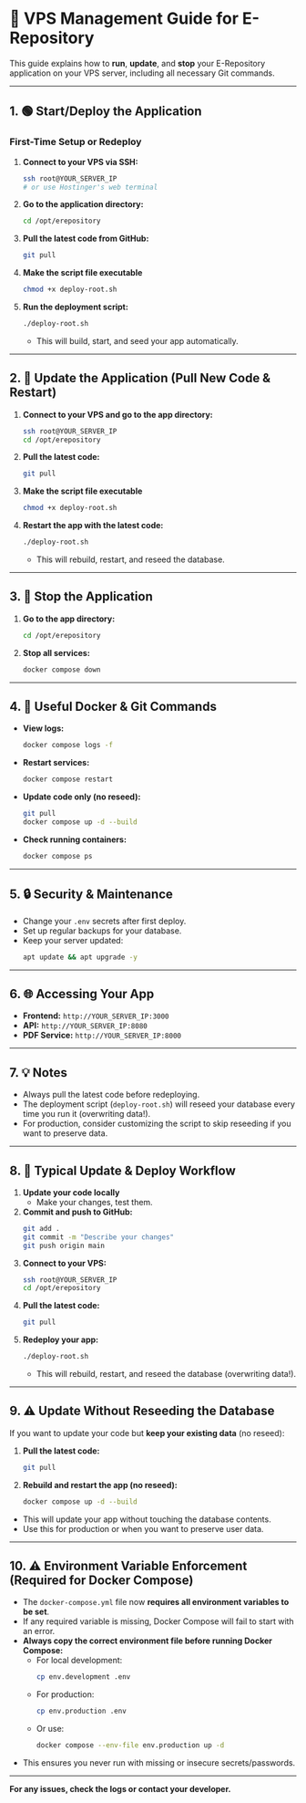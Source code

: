 # 🚀 VPS Management Guide for E-Repository

This guide explains how to **run**, **update**, and **stop** your E-Repository application on your VPS server, including all necessary Git commands.

---

## 1. 🟢 Start/Deploy the Application

### **First-Time Setup or Redeploy**
1. **Connect to your VPS via SSH:**
   ```bash
   ssh root@YOUR_SERVER_IP
   # or use Hostinger's web terminal
   ```
2. **Go to the application directory:**
   ```bash
   cd /opt/erepository
   ```
3. **Pull the latest code from GitHub:**
   ```bash
   git pull
   ```
4. **Make the script file executable**
   ```bash
   chmod +x deploy-root.sh
   ```
5. **Run the deployment script:**
   ```bash
   ./deploy-root.sh
   ```
   - This will build, start, and seed your app automatically.

---

## 2. 🔄 Update the Application (Pull New Code & Restart)

1. **Connect to your VPS and go to the app directory:**
   ```bash
   ssh root@YOUR_SERVER_IP
   cd /opt/erepository
   ```
2. **Pull the latest code:**
   ```bash
   git pull
   ```
3. **Make the script file executable**
   ```bash
   chmod +x deploy-root.sh
   ```
4. **Restart the app with the latest code:**
   ```bash
   ./deploy-root.sh
   ```
   - This will rebuild, restart, and reseed the database.

---

## 3. 🛑 Stop the Application

1. **Go to the app directory:**
   ```bash
   cd /opt/erepository
   ```
2. **Stop all services:**
   ```bash
   docker compose down
   ```

---

## 4. 📝 Useful Docker & Git Commands

- **View logs:**
  ```bash
  docker compose logs -f
  ```
- **Restart services:**
  ```bash
  docker compose restart
  ```
- **Update code only (no reseed):**
  ```bash
  git pull
  docker compose up -d --build
  ```
- **Check running containers:**
  ```bash
  docker compose ps
  ```

---

## 5. 🔒 Security & Maintenance
- Change your `.env` secrets after first deploy.
- Set up regular backups for your database.
- Keep your server updated:
  ```bash
  apt update && apt upgrade -y
  ```

---

## 6. 🌐 Accessing Your App
- **Frontend:** `http://YOUR_SERVER_IP:3000`
- **API:** `http://YOUR_SERVER_IP:8080`
- **PDF Service:** `http://YOUR_SERVER_IP:8000`

---

## 7. 💡 Notes
- Always pull the latest code before redeploying.
- The deployment script (`deploy-root.sh`) will reseed your database every time you run it (overwriting data!).
- For production, consider customizing the script to skip reseeding if you want to preserve data.

---

## 8. 🔄 Typical Update & Deploy Workflow

1. **Update your code locally**
   - Make your changes, test them.
2. **Commit and push to GitHub:**
   ```bash
   git add .
   git commit -m "Describe your changes"
   git push origin main
   ```
3. **Connect to your VPS:**
   ```bash
   ssh root@YOUR_SERVER_IP
   cd /opt/erepository
   ```
4. **Pull the latest code:**
   ```bash
   git pull
   ```
5. **Redeploy your app:**
   ```bash
   ./deploy-root.sh
   ```
   - This will rebuild, restart, and reseed the database (overwriting data!).

---

## 9. ⚠️ Update Without Reseeding the Database

If you want to update your code but **keep your existing data** (no reseed):

1. **Pull the latest code:**
   ```bash
   git pull
   ```
2. **Rebuild and restart the app (no reseed):**
   ```bash
   docker compose up -d --build
   ```

- This will update your app without touching the database contents.
- Use this for production or when you want to preserve user data.

---

## 10. ⚠️ Environment Variable Enforcement (Required for Docker Compose)

- The `docker-compose.yml` file now **requires all environment variables to be set**.
- If any required variable is missing, Docker Compose will fail to start with an error.
- **Always copy the correct environment file before running Docker Compose:**
  - For local development:
    ```bash
    cp env.development .env
    ```
  - For production:
    ```bash
    cp env.production .env
    ```
  - Or use:
    ```bash
    docker compose --env-file env.production up -d
    ```
- This ensures you never run with missing or insecure secrets/passwords.

---

**For any issues, check the logs or contact your developer.** 